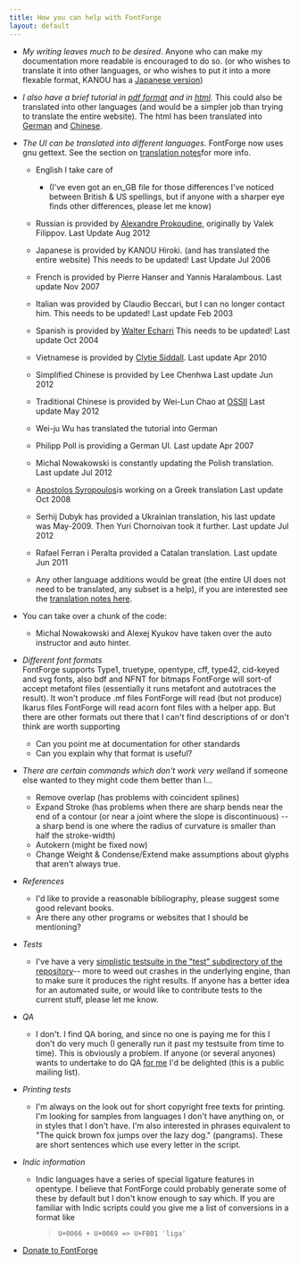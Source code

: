 ```yaml
---
title: How you can help with FontForge
layout: default
---
```


-   *My writing leaves much to be desired*. Anyone who can make my
    documentation more readable is encouraged to do so. (or who wishes
    to translate it into other languages, or who wishes to put it into a
    more flexable format, KANOU has a [Japanese version](ja/index.html))

-   *I also have a brief tutorial in [pdf
    format](fontforge-tutorial.pdf) and in [html](editexample.html).*
    This could also be translated into other languages (and would be a
    simpler job than trying to translate the entire website). The html
    has been translated into [German](de/editexample.html) and
    [Chinese](http://edt1023.sayya.org/fontforge/editexample.html).

-   *The UI can be translated into different languages.* FontForge now
    uses gnu gettext. See the section on [translation
    notes](uitranslationnotes.html)for more info.
    -   English I take care of
        -   (I've even got an en\_GB file for those differences I've
            noticed between British & US spellings, but if anyone with a
            sharper eye finds other differences, please let me know)

    -   Russian is provided by [Alexandre
        Prokoudine](http://www.linuxgraphics.ru/), originally by Valek
        Filippov.
         Last Update Aug 2012
    -   Japanese is provided by KANOU Hiroki. (and has translated the
        entire website) This needs to be updated!
         Last Update Jul 2006
    -   French is provided by Pierre Hanser and Yannis Haralambous.
         Last update Nov 2007
    -   Italian was provided by Claudio Beccari, but I can no longer
        contact him. This needs to be updated!
         Last update Feb 2003
    -   Spanish is provided by [Walter
        Echarri](mailto:wecharri@yahoo.com) This needs to be updated!
         Last update Oct 2004
    -   Vietnamese is provided by [Clytie
        Siddall](http://vnoss.net/dokuwiki/doku.php?id=projects:l10n).
         Last update Apr 2010
    -   Simplified Chinese is provided by Lee Chenhwa
         Last update Jun 2012
    -   Traditional Chinese is provided by Wei-Lun Chao at
        [OSSII](http://opendesktop.org.tw/)
         Last update May 2012
    -   Wei-ju Wu has translated the tutorial into German
    -   Philipp Poll is providing a German UI.
         Last update Apr 2007
    -   Michal Nowakowski is constantly updating the Polish
        translation.
         Last update Jul 2012
    -   [Apostolos Syropoulos](http://obelix.ee.duth.gr/~apostolo/)is
        working on a Greek translation
         Last update Oct 2008
    -   Serhij Dubyk has provided a Ukrainian translation, his last
        update was May-2009.
         Then Yuri Chornoivan took it further.
         Last update Jul 2012
    -   Rafael Ferran i Peralta provided a Catalan translation.
         Last update Jun 2011
    -   Any other language additions would be great (the entire UI does
        not need to be translated, any subset is a help), if you are
        interested see the [translation notes
        here](uitranslationnotes.html).

-   You can take over a chunk of the code:
    -   Michal Nowakowski and Alexej Kyukov have taken over the auto
        instructor and auto hinter.

-   *Different font formats*  
    FontForge supports Type1, truetype, opentype, cff, type42,
    cid-keyed and svg fonts, also bdf and NFNT for bitmaps
    FontForge will sort-of accept metafont files (essentially it runs
    metafont and autotraces the result). It won't produce .mf files
    FontForge will read (but not produce) Ikarus files
    FontForge will read acorn font files with a helper app.
    But there are other formats out there that I can't find
    descriptions of or don't think are worth supporting
    -   Can you point me at documentation for other standards
    -   Can you explain why that format is useful?

-   *There are certain commands which don't work very well*and if
    someone else wanted to they might code them better than I...
    -   Remove overlap (has problems with coincident splines)
    -   Expand Stroke (has problems when there are sharp bends near the
        end of a contour (or near a joint where the slope is
        discontinuous) -- a sharp bend is one where the radius of
        curvature is smaller than half the stroke-width)
    -   Autokern (might be fixed now)
    -   Change Weight & Condense/Extend make assumptions about glyphs
        that aren't always true.

-   *References*
    -   I'd like to provide a reasonable bibliography, please suggest
        some good relevant books.
    -   Are there any other programs or websites that I should be
        mentioning?

-   *Tests*
    -   I've have a very [simplistic testsuite in the "test"
        subdirectory of the
        repository](http://fontforge.git.sourceforge.net/git/gitweb.cgi?p=fontforge/fontforge;a=summary)--
        more to weed out crashes in the underlying engine, than to make
        sure it produces the right results. If anyone has a better idea
        for an automated suite, or would like to contribute tests to the
        current stuff, please let me know.

-   *QA*
    -   I don't.
         I find QA boring, and since no one is paying me for this I
        don't do very much (I generally run it past my testsuite from
        time to time). This is obviously a problem. If anyone (or
        several anyones) wants to undertake to do QA [for
        me](mailto:fontforge-devel@lists.sourceforge.net) I'd be
        delighted (this is a public mailing list).

-   *Printing tests*
    -   I'm always on the look out for short copyright free texts for
        printing. I'm looking for samples from languages I don't have
        anything on, or in styles that I don't have.
         I'm also interested in phrases equivalent to "The quick brown
        fox jumps over the lazy dog." (pangrams). These are short
        sentences which use every letter in the script.

-   *Indic information*
    -   Indic languages have a series of special ligature features in
        opentype. I believe that FontForge could probably generate some
        of these by default but I don't know enough to say which. If you
        are familiar with Indic scripts could you give me a list of
        conversions in a format like

        >     U+0066 + U+0069 => U+FB01 'liga'

-   [Donate to
    FontForge](http://sourceforge.net/project/project_donations.php?group_id=103338)


